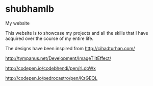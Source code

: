 # shubhamlb
My website

This website is to showcase my projects and all the skills that I have acquired over the course of my entire life.

The designs have been inspired from 
http://cihadturhan.com/

http://tympanus.net/Development/ImageTiltEffect/

http://codepen.io/codebhendi/pen/rLdoWx

http://codepen.io/pedrocastro/pen/KzGEQL
